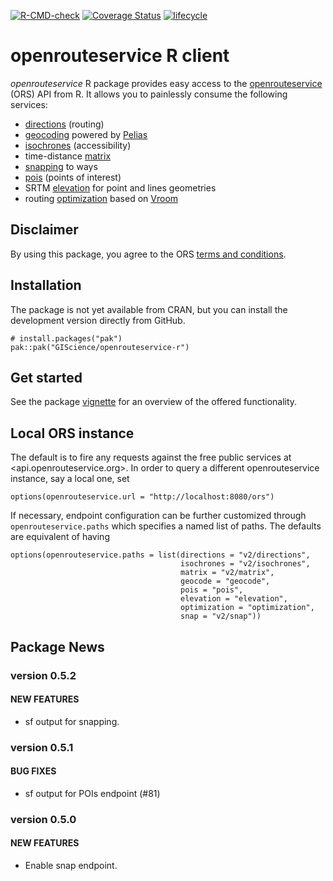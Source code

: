 [![R-CMD-check](https://github.com/GIScience/openrouteservice-r/actions/workflows/R-CMD-check.yaml/badge.svg)](https://github.com/GIScience/openrouteservice-r/actions/workflows/R-CMD-check.yaml)
[![Coverage
Status](https://img.shields.io/codecov/c/github/GIScience/openrouteservice-r/master.svg)](https://app.codecov.io/github/GIScience/openrouteservice-r?branch=master)
[![lifecycle](https://lifecycle.r-lib.org/articles/figures/lifecycle-experimental.svg)](https://lifecycle.r-lib.org/articles/stages.html#experimental)

# openrouteservice R client

*openrouteservice* R package provides easy access to the
[openrouteservice](https://openrouteservice.org) (ORS) API from R. It
allows you to painlessly consume the following services:

-   [directions](https://openrouteservice.org/dev/#/api-docs/v2/directions/%7Bprofile%7D/post)
    (routing)
-   [geocoding](https://openrouteservice.org/dev/#/api-docs/geocode)
    powered by [Pelias](https://pelias.io)
-   [isochrones](https://openrouteservice.org/dev/#/api-docs/v2/isochrones/%7Bprofile%7D/post)
    (accessibility)
-   time-distance
    [matrix](https://openrouteservice.org/dev/#/api-docs/v2/matrix/%7Bprofile%7D/post)
-   [snapping](https://openrouteservice.org/dev/#/api-docs/v2/snap/%7Bprofile%7D/post)
    to ways
-   [pois](https://openrouteservice.org/dev/#/api-docs/pois/post)
    (points of interest)
-   SRTM
    [elevation](https://openrouteservice.org/dev/#/api-docs/elevation)
    for point and lines geometries
-   routing
    [optimization](https://openrouteservice.org/dev/#/api-docs/optimization/post)
    based on [Vroom](http://vroom-project.org/)

## Disclaimer

By using this package, you agree to the ORS [terms and
conditions](https://openrouteservice.org/terms-of-service/).

## Installation

The package is not yet available from CRAN, but you can install the
development version directly from GitHub.

    # install.packages("pak")
    pak::pak("GIScience/openrouteservice-r")

## Get started

See the package
[vignette](https://giscience.github.io/openrouteservice-r/articles/openrouteservice.html)
for an overview of the offered functionality.

## Local ORS instance

The default is to fire any requests against the free public services at
&lt;api.openrouteservice.org&gt;. In order to query a different
openrouteservice instance, say a local one, set

    options(openrouteservice.url = "http://localhost:8080/ors")

If necessary, endpoint configuration can be further customized through
`openrouteservice.paths` which specifies a named list of paths. The
defaults are equivalent of having

    options(openrouteservice.paths = list(directions = "v2/directions",
                                          isochrones = "v2/isochrones",
                                          matrix = "v2/matrix",
                                          geocode = "geocode",
                                          pois = "pois",
                                          elevation = "elevation",
                                          optimization = "optimization",
                                          snap = "v2/snap"))

## Package News

### version 0.5.2

#### NEW FEATURES

-   sf output for snapping.

### version 0.5.1

#### BUG FIXES

-   sf output for POIs endpoint (#81)

### version 0.5.0

#### NEW FEATURES

-   Enable snap endpoint.
